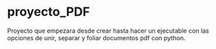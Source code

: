 # proyecto_PDF
Proyecto que empezara desde crear hasta hacer un ejecutable con las opciones de unir, separar y foliar documentos pdf  con python.
